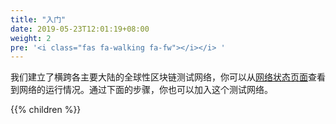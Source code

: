 ```yaml
---
title: "入门"
date: 2019-05-23T12:01:19+08:00
weight: 2
pre: '<i class="fas fa-walking fa-fw"></i></i> '
---
```


我们建立了横跨各主要大陆的全球性区块链测试网络，你可以从[网络状态页面](http://stats-testnet.kaleidochain.io)查看到网络的运行情况。通过下面的步骤，你也可以加入这个测试网络。

{{% children %}}

